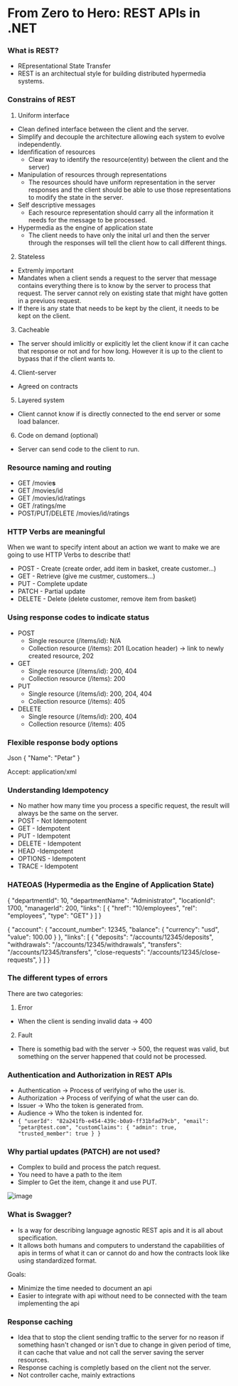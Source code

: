 # From Zero to Hero: REST APIs in .NET

### What is REST?
- REpresentational State Transfer
- REST is an architectual style for building distributed hypermedia systems.

### Constrains of REST
1. Uniform interface
 - Clean defined interface between the client and the server.
 - Simplify and decouple the architecture allowing each system to evolve independently.
 - Idenfification of resources
     - Clear way to identify the resource(entity) between the client and the server)
 - Manipulation of resources through representations
     - The resources should have uniform representation in the server responses and the client should be able to use those representations to modify the state in the server.
 - Self descriptive messages
     - Each resource representation should carry all the information it needs for the message to be processed.
 - Hypermedia as the engine of application state
     - The client needs to have only the inital url and then the server through the responses will tell the client how to call different things.
2. Stateless
 - Extremly important
 - Mandates when a client sends a request to the server that message contains everything there is to know by the server to process that request. The server cannot rely on existing state that might have gotten in a previuos request.
 - If there is any state that needs to be kept by the client, it needs to be kept on the client.
3. Cacheable
 - The server should imlicitly or explicitly let the client know if it can cache that response or not and for how long. However it is up to the client to bypass that if the client wants to.
4. Client-server
 - Agreed on contracts
5. Layered system
 - Client cannot know if is directly connected to the end server or some load balancer.
6. Code on demand (optional)
 - Server can send code to the client to run.

### Resource naming and routing
- GET /movie**s**
- GET /movies/id
- GET /movies/id/ratings
- GET /ratings/me
- POST/PUT/DELETE /movies/id/ratings

### HTTP Verbs are meaningful
When we want to specify intent about an action we want to make we are going to use HTTP Verbs to describe that!
- POST - Create (create order, add item in basket, create customer...) 
- GET - Retrieve (give me custmer, customers...)
- PUT - Complete update
- PATCH - Partial update
- DELETE - Delete (delete customer, remove item from basket)

### Using response codes to indicate status
- POST
   - Single resource (/items/id): N/A
   - Collection resource (/items): 201 (Location header) -> link to newly created resource, 202
- GET
   - Single resource (/items/id): 200, 404
   - Collection resource (/items): 200
- PUT
   - Single resource (/items/id): 200, 204, 404
   - Collection resource (/items): 405
- DELETE
   - Single resource (/items/id): 200, 404
   - Collection resource (/items): 405

### Flexible response body options
Json
{
  "Name": "Petar"
}

Accept: application/xml
<xml>

### Understanding Idempotency
- No mather how many time you process a specific request, the result will always be the same on the server.
- POST - Not Idempotent
- GET - Idempotent
- PUT - Idempotent
- DELETE - Idempotent
- HEAD -Idempotent
- OPTIONS - Idempotent
- TRACE - Idempotent

### HATEOAS (Hypermedia as the Engine of Application State)
{
  "departmentId": 10,
  "departmentName": "Administrator",
  "locationId": 1700,
  "managerId": 200,
  "links": [
    {
      "href": "10/employees",
      "rel": "employees",
      "type": "GET"
    }
  ]
}

{
  "account": {
    "account_number": 12345,
    "balance": {
      "currency": "usd",
      "value": 100.00
    }
  },
  "links": [
    {
      "deposits": "/accounts/12345/deposits",
      "withdrawals": "/accounts/12345/withdrawals",
      "transfers": "/accounts/12345/transfers",
      "close-requests": "/accounts/12345/close-requests",
    }
  ]
}

### The different types of errors
There are two categories: 
1. Error
- When the client is sending invalid data -> 400
2. Fault
- There is somethig bad with the server -> 500, the request was valid, but something on the server happened that could not be processed.

### Authentication and Authorization in REST APIs
- Authentication -> Process of verifying of who the user is.
- Authorization -> Process of verifying of what the user can do.
- Issuer -> Who the token is generated from.
- Audience -> Who the token is indented for.
- `{
    "userId": "82a241fb-e454-439c-b0a9-ff31bfad79cb",
    "email": "petar@test.com",
    "customClaims": {
        "admin": true,
        "trusted_member": true
    }
  }`

### Why partial updates (PATCH) are not used?
- Complex to build and process the patch request.
- You need to have a path to the item
- Simpler to Get the item, change it and use PUT.

![image](https://github.com/p-stojkovski/movies-api/assets/3589356/b947f9de-f1b2-4a47-b8db-e5de74a19b79)

### What is Swagger?
- Is a way for describing language agnostic REST apis and it is all about specification.
- It allows both humans and computers to understand the capabilities of apis in terms of what it can or cannot do and how the contracts look like using standardized format.

Goals:
- Minimize the time needed to document an api
- Easier to integrate with api without need to be connected with the team implementing the api

### Response caching
- Idea that to stop the client sending traffic to the server for no reason if something hasn't changed or isn't due to change in given period of time, it can cache that value and not call the server saving the server resources.
- Response caching is completly based on the client not the server.
- Not controller cache, mainly extractions
